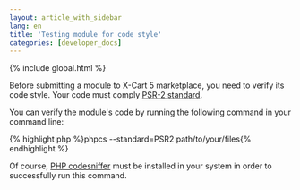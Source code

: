 ```yaml
---
layout: article_with_sidebar
lang: en
title: 'Testing module for code style'
categories: [developer_docs]
---
```


{% include global.html %}

Before submitting a module to X-Cart 5 marketplace, you need to verify its code style. Your code must comply [PSR-2 standard](http://www.php-fig.org/psr/psr-2/).

You can verify the module's code by running the following command in your command line:

{% highlight php %}phpcs --standard=PSR2 path/to/your/files{% endhighlight %}

Of course, [PHP codesniffer](https://github.com/squizlabs/PHP_CodeSniffer) must be installed in your system in order to successfully run this command.